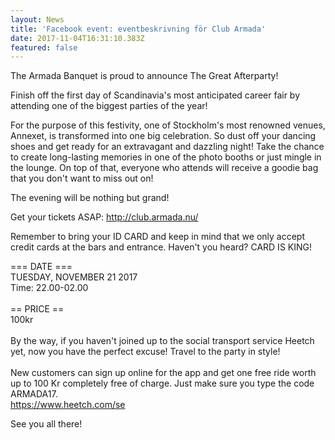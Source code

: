 ```yaml
---
layout: News
title: 'Facebook event: eventbeskrivning för Club Armada'
date: 2017-11-04T16:31:10.383Z
featured: false
---
```

The Armada Banquet is proud to announce The Great Afterparty!

Finish off the first day of Scandinavia's most anticipated career fair by attending one of the biggest parties of the year!

For the purpose of this festivity, one of Stockholm's most renowned venues, Annexet, is transformed into one big celebration. So dust off your dancing shoes and get ready for an extravagant and dazzling night! Take the chance to create long-lasting memories in one of the photo booths or just mingle in the lounge. On top of that, everyone who attends will receive a goodie bag that you don't want to miss out on!

The evening will be nothing but grand!

Get your tickets ASAP: <http://club.armada.nu/>

Remember to bring your ID CARD and keep in mind that we only accept credit cards at the bars and entrance. Haven't you heard? CARD IS KING!

\=== DATE ===\
TUESDAY, NOVEMBER 21 2017\
Time: 22.00-02.00\
\
== PRICE ==\
100kr\
\
By the way, if you haven't joined up to the social transport service Heetch yet, now you have the perfect excuse! Travel to the party in style!\
\
New customers can sign up online for the app and get one free ride worth up to 100 Kr completely free of charge. Just make sure you type the code ARMADA17.\
<https://www.heetch.com/se>

See you all there!
